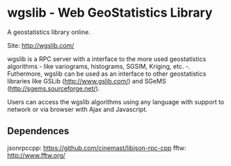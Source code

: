 wgslib - Web GeoStatistics Library
==================================

A geostatistics library online.


Site: http://wgslib.com/


wgslib is a RPC server with a interface to the more used geostatistics algorithms - like variograms, histograms, SGSIM, Kriging, etc. -. Futhermore, wgslib can be used as an interface to other geostatistics libraries like GSLib (http://www.gslib.com/) and SGeMS (http://sgems.sourceforge.net/).


Users can access the wgslib algorithms using any language with support to network or via browser with Ajax and Javascript.


Dependences
-----------

jsonrpccpp: https://github.com/cinemast/libjson-rpc-cpp
fftw: http://www.fftw.org/
